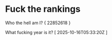 # Fuck the rankings

Who the hell am I?
{ 22852618 }

What fucking year is it?
[ 2025-10-16T05:33:20Z ]
